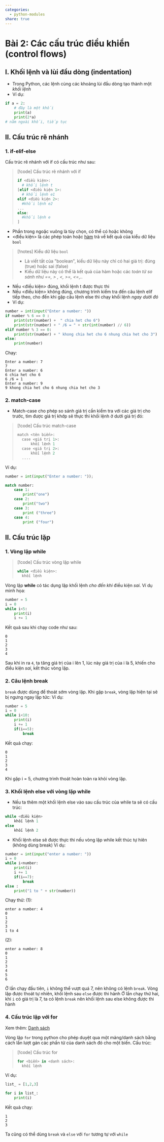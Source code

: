 ```yaml
---
categories:
  - python-modules
share: true
---
```




# Bài 2: Các cấu trúc điều khiển (control flows)
## I. Khối lệnh và lùi đầu dòng (indentation)
- Trong Python, các lệnh cùng các khoảng lùi đầu dòng tạo thành một _khối lệnh_
- Ví dụ:
```python
if a = 2:
	# đây là một khối
	print(a)
	print(2*a)
# nằm ngoài khối, tiếp tục
```
## II. Cấu trúc rẽ nhánh
### 1. if-elif-else
Cấu trúc rẽ nhánh với if có cấu trúc như sau:

>[!code] Cấu trúc rẽ nhánh với if
>```python
>if <điều kiện>:
>	# khối lệnh t
>[elif <điều kiện 1>:
>	# khối lệnh e1
>elif <điều kiện 2>:
>	#khối lệnh e2
>...
>else:
>	#khối lệnh e
>]
>```

- Phần trong ngoặc vuông là tùy chọn, có thể có hoặc không
- <điều kiện> là các phép toán hoặc [hàm](./3_Functions.md) trả về kết quả của kiểu dữ liệu `bool`
>[!notes] Kiểu dữ liệu `bool`
>- Là viết tắt của "boolean", kiểu dữ liệu này chỉ có hai giá trị: đúng (true) hoặc sai (false)
>- Kiểu dữ liệu này có thể là kết quả của hàm hoặc các _toán tử so sánh_ như _==, > , <, >=, <=_,..

- Nếu <điều kiện> đúng, khối lệnh t được thực thi
- Nếu <điều kiện> không đúng, chương trình kiểm tra đến câu lệnh elif tiếp theo, cho đến khi gặp câu lệnh else thì chạy khối lệnh _ngay dưới đó_
- Ví dụ:
```python
number = int(input("Enter a number: "))
if number % 6 == 0 :
    print(str(number) +  " chia het cho 6")
    print(str(number) + " /6 = " + str(int(number) // 6))
elif number % 3 == 0:
    print(str(number) + " khong chia het cho 6 nhung chia het cho 3")
else:
    print(number)
```

Chạy:
```plain
Enter a number: 7
7
Enter a number: 6
6 chia het cho 6
6 /6 = 1
Enter a number: 9
9 khong chia het cho 6 nhung chia het cho 3
```

### 2. match-case
- Match-case cho phép so sánh giá trị cần kiểm tra với các giá trị cho trước, tìm được giá trị khớp sẽ thực thi khối lệnh ở dưới giá trị đó:
>[!code] Cấu trúc match-case
>```python
>match <tên biến>:
>	case <giá trị 1>:
>		khối lệnh 1
>	case <giá trị 2>:
>		khối lệnh 2
>	....
>``` 

Ví dụ:
```python 
number = int(input("Enter a number: "));

match number:
    case 1:
        print("one")
    case 2:
        print("two")
    case 3:
        print ("three")
    case 4:
        print ("four")


```

## II. Cấu trúc lặp
### 1. Vòng lặp while
>[!code] Cấu trúc vòng lặp while
>```python
>while <điều kiện>:
>	khối lệnh
>```

Vòng lặp **while** có tác dụng lặp khối lệnh _cho đến khi_ điều kiện _sai_.
Ví dụ minh họa:
```python
number = 5
i = 0
while i<5:
    print(i)
    i += 1
```
Kết quả sau khi chạy code như sau:
```
0
1
2
3
4
```
Sau khi in ra `4`, ta tăng giá trị của i lên 1, lúc này giá trị của i là 5, khiến cho điều kiện _sai_, kết thúc vòng lặp.

### 2. Câu lệnh break
`break` được dùng để thoát sớm vòng lặp. Khi gặp `break`, vòng lặp hiện tại sẽ bị ngưng ngay lập tức:
Ví dụ:
```python
number = 5
i = 0
while i<10:
    print(i)
    i += 1
    if(i==5):
        break
```
Kết quả chạy:
```
0
1
2
3
4
```

Khi gặp i = 5, chương trình thoát hoàn toàn ra khỏi vòng lặp.

### 3. Khối lệnh else với vòng lặp while
- Nếu ta thêm một khối lệnh else vào sau cấu trúc của while ta sẽ có cấu trúc:
```python
while <điều kiện>
	khối lệnh 1
else
	khối lệnh 2
```

- Khối lệnh else sẽ được thực thi nếu vòng lặp while kết thúc tự hiên (không dùng break)
Ví dụ:
```python
number = int(input("enter a number: "))
i = 0
while i<number:
    print(i)
    i += 1
    if(i==7):
        break
else :
    print("1 to " + str(number))
```

Chạy thử:
(1):
```
enter a number: 4
0
1
2
3
1 to 4
```
(2):
```
enter a number: 8
0
1
2
3
4
5
6
```

Ở lần chạy đầu tiên, `i` không thể vượt quá 7, nên không có lệnh `break`. Vòng lặp được thoát tự nhiên, khối lệnh sau `else` được thi hành
Ở lần chạy thứ hai, khi `i` có giá trị là 7, ta có lệnh `break` nên khối lệnh sau else không được thi hành

### 4. Cấu trúc lặp với for
Xem thêm: [ Danh sách](./4_Lists.md)

Vòng lặp `for` trong python cho phép duyệt qua một mảng/danh sách bằng cách lần lượt gán các phần tử của danh sách đó cho một biến. Cấu trúc:

>[!code] Cấu trúc for
>```python
>for <biến> in <danh sách>:
>	khối lệnh
>```
>

Ví dụ:

```python
list_ = [1,2,3]

for i in list_:
    print(i)
```

Kết quả chạy:
```
1
2
3
```

Ta cũng có thể dùng `break` và `else` với `for` tương tự với `while`

